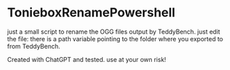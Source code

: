 # TonieboxRenamePowershell
just a small script to rename the OGG files output by TeddyBench.
just edit the file: there is a path variable pointing to the folder where you exported to from TeddyBench.

Created with ChatGPT and tested. use at your own risk!
